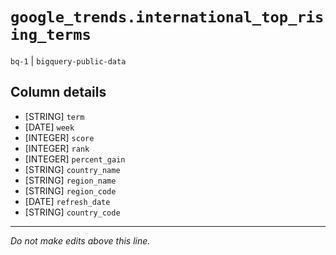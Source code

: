 # `google_trends.international_top_rising_terms`
`bq-1` | `bigquery-public-data`

## Column details
* [STRING]    `term`
* [DATE]      `week`
* [INTEGER]   `score`
* [INTEGER]   `rank`
* [INTEGER]   `percent_gain`
* [STRING]    `country_name`
* [STRING]    `region_name`
* [STRING]    `region_code`
* [DATE]      `refresh_date`
* [STRING]    `country_code`

-------------------------------------------------------------------------------
*Do not make edits above this line.*
